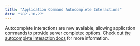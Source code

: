 ```yaml
---
title: "Application Command Autocomplete Interactions"
date: "2021-10-27"
---
```


Autocomplete interactions are now available, allowing application commands to provide server completed options. Check out [the autocomplete interaction docs](/docs/interactions/application-commands#autocomplete) for more information.
